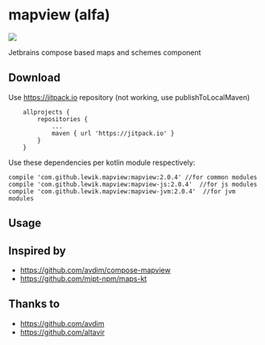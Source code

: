 # mapview (alfa)

[![](https://jitpack.io/v/lewik/mapview.svg)](https://jitpack.io/#lewik/mapview)

Jetbrains compose based maps and schemes component


## Download
Use https://jitpack.io repository (not working, use publishToLocalMaven)
```
	allprojects {
		repositories {
			...
			maven { url 'https://jitpack.io' }
		}
	}
```
Use these dependencies per kotlin module respectively:
```
compile 'com.github.lewik.mapview:mapview:2.0.4' //for common modules
compile 'com.github.lewik.mapview:mapview-js:2.0.4'  //for js modules
compile 'com.github.lewik.mapview:mapview-jvm:2.0.4'  //for jvm modules
```

## Usage


## Inspired by
- https://github.com/avdim/compose-mapview 
- https://github.com/mipt-npm/maps-kt
## Thanks to
- https://github.com/avdim
- https://github.com/altavir
